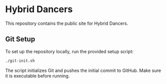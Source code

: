 # Hybrid Dancers

This repository contains the public site for Hybrid Dancers.

## Git Setup

To set up the repository locally, run the provided setup script:

```bash
./git-init.sh
```

The script initializes Git and pushes the initial commit to GitHub. Make sure it is executable before running.
